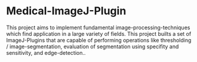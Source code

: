 # Medical-ImageJ-Plugin
This project aims to implement fundamental image-processing-techniques which find application in a large variety of fields. This project builts a set of ImageJ-Plugins that are capable of performing operations like thresholding / image-segmentation, evaluation of segmentation using specifity and sensitivity, and  edge-detection..  
